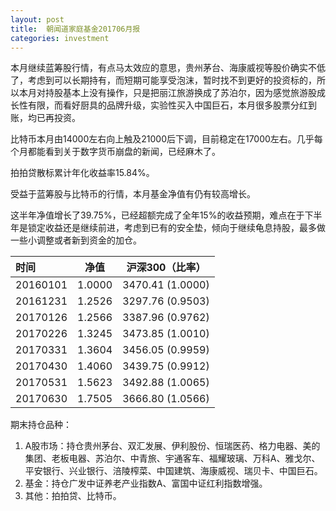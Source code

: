 ```yaml
---
layout: post
title:  朝闻道家庭基金201706月报
categories: investment
---
```

本月继续蓝筹股行情，有点马太效应的意思，贵州茅台、海康威视等股价确实不低了，考虑到可以长期持有，而短期可能享受泡沫，暂时找不到更好的投资标的，所以本月对持股基本上没有操作，只是把丽江旅游换成了苏泊尔，因为感觉旅游股成长性有限，而看好厨具的品牌升级，实验性买入中国巨石，本月很多股票分红到账，均已再投资。

比特币本月由14000左右向上触及21000后下调，目前稳定在17000左右。几乎每个月都能看到关于数字货币崩盘的新闻，已经麻木了。

拍拍贷散标累计年化收益率15.84%。

受益于蓝筹股与比特币的行情，本月基金净值有仍有较高增长。

这半年净值增长了39.75%，已经超额完成了全年15%的收益预期，难点在于下半年是锁定收益还是继续前进，考虑到已有的安全垫，倾向于继续龟息持股，最多做一些小调整或者新到资金的加仓。

| 时间       | 净值     | 沪深300（比率）        |
| :------- | ------ | ---------------- |
| 20160101 | 1.0000 | 3470.41 (1.0000) |
| 20161231 | 1.2526 | 3297.76 (0.9503) |
| 20170126 | 1.2566 | 3387.96 (0.9762) |
| 20170226 | 1.3245 | 3473.85 (1.0010) |
| 20170331 | 1.3604 | 3456.05 (0.9959) |
| 20170430 | 1.4060 | 3439.75 (0.9912) |
| 20170531 | 1.5623 | 3492.88 (1.0065) |
| 20170630 | 1.7505 | 3666.80 (1.0566) |

期末持仓品种：

1. A股市场：持仓贵州茅台、双汇发展、伊利股份、恒瑞医药、格力电器、美的集团、老板电器、苏泊尔、中青旅、宇通客车、福耀玻璃、万科A、雅戈尔、平安银行、兴业银行、涪陵榨菜、中国建筑、海康威视、瑞贝卡、中国巨石。
2. 基金：持仓广发中证养老产业指数A、富国中证红利指数增强。
3. 其他：拍拍贷、比特币。


